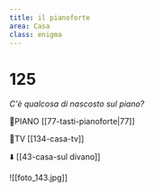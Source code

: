 ```yaml
---
title: il pianoforte
area: Casa
class: enigma
---
```

# 125
_C'è qualcosa di nascosto sul piano?_

👀PIANO [[77-tasti-pianoforte|77]]

👀TV [[134-casa-tv]]

⬇️ [[43-casa-sul divano]]

![[foto_143.jpg]]